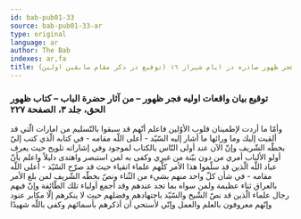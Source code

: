```yaml
---
id: bab-pub01-33
source: bab-pub01-33-ar
type: original
language: ar
author: The Bab
indexes: ar,fa
title: بيان واقعات اوليه فجر ظهور صادره در ايام شيراز ۱٦ (توقيع در ذكر مقام سابقين اولين)
---
```

### توقيع بيان واقعات اوليه فجر ظهور – من آثار حضرة الباب – كتاب ظهور الحق، جلد ۳، الصفحة ۲۲۷

وأمّا ما أردت لإطمينان قلوب الأوّلين فاعلم أنّهم قد سبقوا بالتّسليم من امارات الّتي قد ألقيت إليك وما ورائها ما أشار إليه السّيّد - أعلى اللّه مقامه - في كتابه الّذي كتب إليّ بخطّه الشّريف وإنّ الآن عند أولى النّاس بالكتاب لموجود وفي إشاراته تلويح حيث يعرف أولو الألباب أمري من دون بيّنة من غيري وكفى به لمن استبصر واهتدى دليلاً واعلم بأنّ عباد اللّه الّذين قد سلّموا هذا الأمر كلّهم علماء اتقياء حيث قد صرّح السّيّد - أعلى اللّه مقامه - في شأن كلّ واحد منهم بشيء من الثّناء ونصّ بخطّه الشّريف لمن بلغ الأمر بالعراق ثناء عظيمة ولمن سواه بما تجد عندهم وقد أجمع أولياء تلك الطّائفة وإنّ فيهم رجال علماء الّذين قد نصّ الشّيخ والسّيّد باجتهادهم وفضلهم حيث لا ينكرهم إلّا مكابر عنود وإنّهم معروفون بالعلم والعمل وإنّي لأستحي أن أذكرهم بأسمائهم وكفى باللّه شهيدًا
